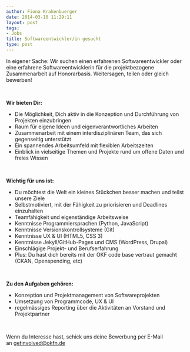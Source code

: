 ```yaml
---
author: Fiona Krakenbuerger
date: 2014-03-10 11:29:11
layout: post
tags:
- Jobs
title: Softwareentwickler/in gesucht
type: post
---
```


In eigener Sache: Wir suchen einen erfahrenen Softwareentwickler oder eine erfahrene Softwareentwicklerin für die projektbezogene Zusammenarbeit auf Honorarbasis. Weitersagen, teilen oder gleich bewerben!

 

**Wir bieten Dir:**

  * Die Möglichkeit, Dich aktiv in die Konzeption und Durchführung von Projekten einzubringen
  * Raum für eigene Ideen und eigenverantwortliches Arbeiten
  * Zusammenarbeit mit einem interdisziplinären Team, das sich gegenseitig unterstützt
  * Ein spannendes Arbeitsumfeld mit flexiblen Arbeitszeiten
  * Einblick in vielseitige Themen und Projekte rund um offene Daten und freies Wissen

 

**Wichtig für uns ist:**

  * Du möchtest die Welt ein kleines Stückchen besser machen und teilst unsere Ziele
  * Selbstmotiviert, mit der Fähigkeit zu priorisieren und Deadlines einzuhalten
  * Teamfähigkeit und eigenständige Arbeitsweise
  * Kenntnisse Programmiersprachen (Python, JavaScript)
  * Kenntnisse Versionskontrollsysteme (Git)
  * Kenntnisse UX & UI (HTML5, CSS 3)
  * Kenntnisse Jekyll/GitHub-Pages und CMS (WordPress, Drupal)
  * Einschlägige Projekt- und Berufserfahrung
  * Plus: Du hast dich bereits mit der OKF code base vertraut gemacht (CKAN, Openspending, etc)

 

**Zu den Aufgaben gehören:**

  * Konzeption und Projektmanagement von Softwareprojekten
  * Umsetzung von Programmcode, UX & UI
  * regelmässiges Reporting über die Aktivitäten an Vorstand und Projektpartner

 

Wenn du Interesse hast, schick uns deine Bewerbung per E-Mail an [getinvolved@okfn.de](mailto:getinvolved@okfn.de)

 
